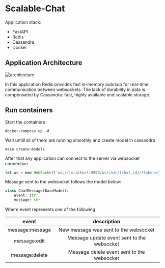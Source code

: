 # Scalable-Chat

Application stack:

* FastAPI
* Redis
* Cassandra
* Docker


## Application Architecture
![architecture](https://www.dropbox.com/s/itx3u8m2gerarc3/architecture.png?dl=0)

In this application Redis provides fast in-memory pub/sub for real-time communication between websockets. The lack of durability in data is compensated by Cassandra: fast, highly available and scalable storage.


## Run containers
Start the containers
```
docker-compose up -d
```
Wait untill all of them are running smoothly and create model in cassandra
```
make create-models
```

After that any application can connect to the server via websocket connection
```javascript
let ws = new WebSocket('ws://localhost:8000/ws/chat/{chat_id}/?token={token}')
```

Message sent to the websocket follows the model below:
```python
class ChatMessage(BaseModel):
    event: str
    message: str
```
Where event represents one of the following

|    **event**    |               **description**              |
|:---------------:|:------------------------------------------:|
| message:message | New message was sent to the websocket      |
| message:edit    | Message update event sent to the websocket |
| message:delete  | Message delete event sent to the websocket |
